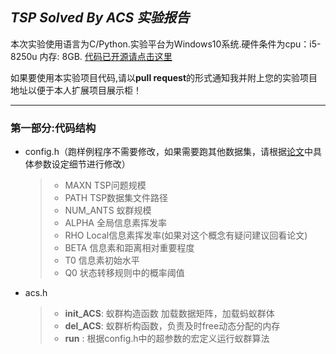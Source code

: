 ## *TSP Solved By ACS 实验报告*

本次实验使用语言为C/Python.实验平台为Windows10系统.硬件条件为cpu：i5-8250u 内存: 8GB. [代码已开源请点击这里](https://github.com/CrazyNicolas/acs)

如果要使用本实验项目代码,请以**pull request**的形式通知我并附上您的实验项目地址以便于本人扩展项目展示柜！
***
### 第一部分:代码结构
* config.h（跑样例程序不需要修改，如果需要跑其他数据集，请根据[论文](https://github.com/CrazyNicolas/acs/blob/master/acs-ec97.pdf)中具体参数设定细节进行修改）
    > * MAXN TSP问题规模
    > * PATH TSP数据集文件路径
    > * NUM_ANTS 蚁群规模
    > * ALPHA 全局信息素挥发率
    > * RHO Local信息素挥发率(如果对这个概念有疑问建议回看论文)
    > * BETA 信息素和距离相对重要程度
    > * T0 信息素初始水平
    > * Q0 状态转移规则中的概率阈值
* acs.h
    > * **init_ACS**: 蚁群构造函数 加载数据矩阵，加载蚂蚁群体
    > * **del_ACS**: 蚁群析构函数，负责及时free动态分配的内存
    > * **run** : 根据config.h中的超参数的宏定义运行蚁群算法

